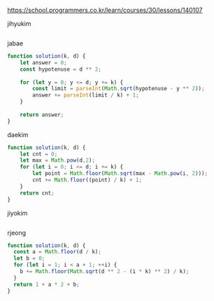 https://school.programmers.co.kr/learn/courses/30/lessons/140107

jihyukim
```js
```

jabae
```js
function solution(k, d) {
    let answer = 0;
    const hypotenuse = d ** 2;
    
    for (let y = 0; y <= d; y += k) {
        const limit = parseInt(Math.sqrt(hypotenuse - y ** 2));
        answer += parseInt(limit / k) + 1;
    }
    
    return answer;
}
```

daekim
```js
function solution(k, d) {
    let cnt = 0;
    let max = Math.pow(d,2);
    for (let i = 0; i <= d; i += k) {
        let point = Math.floor(Math.sqrt(max - Math.pow(i, 2)));
        cnt += Math.floor((point) / k) + 1;
    }
    return cnt;  
}
```

jiyokim
```js
```

rjeong
```js
function solution(k, d) {
  const a = Math.floor(d / k);
  let b = 0;
  for (let i = 1; i < a + 1; ++i) {
    b += Math.floor(Math.sqrt(d ** 2 - (i * k) ** 2) / k);
  }
  return 1 + a * 2 + b;
}
```
